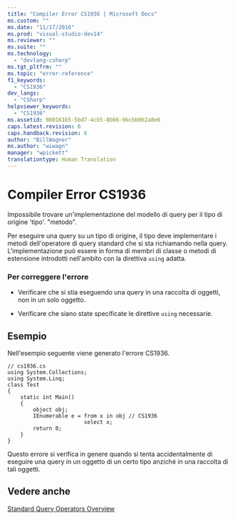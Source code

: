 ```yaml
---
title: "Compiler Error CS1936 | Microsoft Docs"
ms.custom: ""
ms.date: "11/17/2016"
ms.prod: "visual-studio-dev14"
ms.reviewer: ""
ms.suite: ""
ms.technology: 
  - "devlang-csharp"
ms.tgt_pltfrm: ""
ms.topic: "error-reference"
f1_keywords: 
  - "CS1936"
dev_langs: 
  - "CSharp"
helpviewer_keywords: 
  - "CS1936"
ms.assetid: 980161b5-5bd7-4cb5-8b66-9bcbb062a8e6
caps.latest.revision: 6
caps.handback.revision: 6
author: "BillWagner"
ms.author: "wiwagn"
manager: "wpickett"
translationtype: Human Translation
---
```

# Compiler Error CS1936
Impossibile trovare un'implementazione del modello di query per il tipo di origine 'tipo'.  "metodo".  
  
 Per eseguire una query su un tipo di origine, il tipo deve implementare i metodi dell'operatore di query standard che si sta richiamando nella query.  L'implementazione può essere in forma di membri di classe o metodi di estensione introdotti nell'ambito con la direttiva `using` adatta.  
  
### Per correggere l'errore  
  
-   Verificare che si stia eseguendo una query in una raccolta di oggetti, non in un solo oggetto.  
  
-   Verificare che siano state specificate le direttive `using` necessarie.  
  
## Esempio  
 Nell'esempio seguente viene generato l'errore CS1936.  
  
```  
// cs1936.cs  
using System.Collections;  
using System.Linq;  
class Test  
{  
    static int Main()  
    {  
        object obj;  
        IEnumerable e = from x in obj // CS1936  
                        select x;  
        return 0;  
    }  
}  
```  
  
 Questo errore si verifica in genere quando si tenta accidentalmente di eseguire una query in un oggetto di un certo tipo anziché in una raccolta di tali oggetti.  
  
## Vedere anche  
 [Standard Query Operators Overview](../../../visual-basic/programming-guide/concepts/linq/standard-query-operators-overview.md)